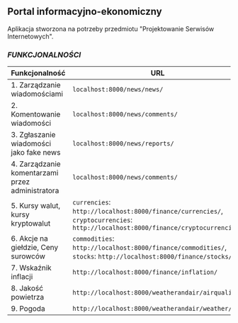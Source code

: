<h2>Portal informacyjno-ekonomiczny</h2>

<text>Aplikacja stworzona na potrzeby przedmiotu "Projektowanie Serwisów Internetowych".</text>


### _FUNKCJONALNOŚCI_

| Funkcjonalność                                      | URL                                                       |
|-----------------------------------------------------|-----------------------------------------------------------|
| 1. Zarządzanie wiadomościami                        | `localhost:8000/news/news/`                               |
| 2. Komentowanie wiadomości                          | `localhost:8000/news/comments/`                           |
| 3. Zgłaszanie wiadomości jako fake news             | `localhost:8000/news/reports/`                            |
| 4. Zarządzanie komentarzami przez administratora    | `localhost:8000/news/comments/`                           |
| 5. Kursy walut, kursy kryptowalut                   | `currencies`: `http://localhost:8000/finance/currencies/`,<br>`cryptocurrencies`: `http://localhost:8000/finance/cryptocurrencies/` |
| 6. Akcje na giełdzie, Ceny surowców                 | `commodities`: `http://localhost:8000/finance/commodities/`,<br>`stocks`: `http://localhost:8000/finance/stocks/` |
| 7. Wskaźnik inflacji                                | `http://localhost:8000/finance/inflation/`   |
| 8. Jakość powietrza                                 | `http://localhost:8000/weatherandair/airquality/` |
| 9. Pogoda                                           | `http://localhost:8000/weatherandair/weather/` |





